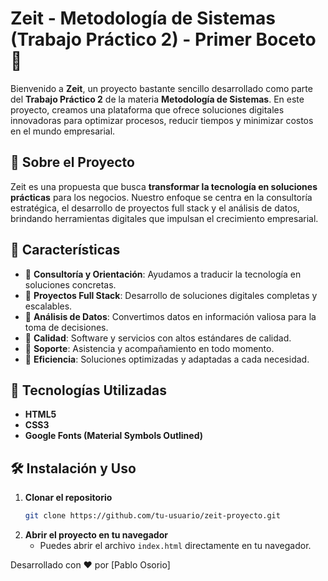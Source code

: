 # Zeit - Metodología de Sistemas (Trabajo Práctico 2) - Primer Boceto💭

Bienvenido a **Zeit**, un proyecto bastante sencillo desarrollado como parte del **Trabajo Práctico 2** de la materia **Metodología de Sistemas**. En este proyecto, creamos una plataforma que ofrece soluciones digitales innovadoras para optimizar procesos, reducir tiempos y minimizar costos en el mundo empresarial.

## 🌟 Sobre el Proyecto

Zeit es una propuesta que busca **transformar la tecnología en soluciones prácticas** para los negocios. Nuestro enfoque se centra en la consultoría estratégica, el desarrollo de proyectos full stack y el análisis de datos, brindando herramientas digitales que impulsan el crecimiento empresarial.

## 🚀 Características

- 🔹 **Consultoría y Orientación**: Ayudamos a traducir la tecnología en soluciones concretas.
- 🔹 **Proyectos Full Stack**: Desarrollo de soluciones digitales completas y escalables.
- 🔹 **Análisis de Datos**: Convertimos datos en información valiosa para la toma de decisiones.
- 🔹 **Calidad**: Software y servicios con altos estándares de calidad.
- 🔹 **Soporte**: Asistencia y acompañamiento en todo momento.
- 🔹 **Eficiencia**: Soluciones optimizadas y adaptadas a cada necesidad.

## 📌 Tecnologías Utilizadas

- **HTML5**
- **CSS3**
- **Google Fonts (Material Symbols Outlined)**

## 🛠️ Instalación y Uso

1. **Clonar el repositorio**  
   ```bash
   git clone https://github.com/tu-usuario/zeit-proyecto.git
   ```
2. **Abrir el proyecto en tu navegador**  
   - Puedes abrir el archivo `index.html` directamente en tu navegador.

Desarrollado con ❤️ por [Pablo Osorio]
